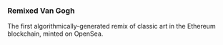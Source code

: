 ### Remixed Van Gogh

The first algorithmically-generated remix of classic art in the Ethereum blockchain, minted on OpenSea.
